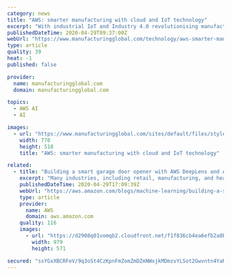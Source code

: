 ```yaml
---
category: news
title: "AWS: smarter manufacturing with cloud and IoT technology"
excerpt: "With industrial IoT and Industry 4.0 revolutionising manufacturing, we look at AWS’ services that can help organisations drive value from this change.  Harnessing its own Amazon Web Services (AWS)  at its core,"
publishedDateTime: 2020-04-29T09:37:00Z
webUrl: "https://www.manufacturingglobal.com/technology/aws-smarter-manufacturing-cloud-and-iot-technology"
type: article
quality: 39
heat: -1
published: false

provider:
  name: manufacturingglobal.com
  domain: manufacturingglobal.com

topics:
  - AWS AI
  - AI

images:
  - url: "https://www.manufacturingglobal.com/sites/default/files/styles/slider_detail/public/topic/image/21743298_1406722539365107_4308832733562613967_n.png?itok=vGaW73Lx"
    width: 778
    height: 518
    title: "AWS: smarter manufacturing with cloud and IoT technology"

related:
  - title: "Building a smart garage door opener with AWS DeepLens and Amazon Rekognition"
    excerpt: "Many industries, including retail, manufacturing, and healthcare, are adopting IoT-enabled devices and using AI or machine learning (ML) technologies to enable such devices to make human-like decisions without human intervention. You can also apply some of the use cases involving powering IoT-enabled"
    publishedDateTime: 2020-04-29T17:09:39Z
    webUrl: "https://aws.amazon.com/blogs/machine-learning/building-a-smart-garage-door-opener-with-aws-deeplens-and-amazon-rekognition/"
    type: article
    provider:
      name: AWS
      domain: aws.amazon.com
    quality: 116
    images:
      - url: "https://d2908q01vomqb2.cloudfront.net/f1f836cb4ea6efb2a0b1b99f41ad8b103eff4b59/2020/04/29/building-smart-garage-16.gif"
        width: 979
        height: 571

secured: "ssYGxXBCRFeV/9q3oSt4CzKpnFmZomZmDZmNWxjkMDmzvYLSot2Gwvntn4YaRt1UF67wIzTClqjgrBf/P85/cSCo4Z37HcnC/vGFMm/m9BVNzF+rlD3PTXmZJIQgMupQpaGfQz5n4g8+JTDB7Ju6nT203j6bBLpROmEIx/HAmMgGxE2os3GHTG2MkAExMoPvjiL9YMsRorvjRZjVFrvAYPaRm8MnFNRYghmHjl6NTQ4Q18X7tGgzK4VfAp0q72Cldw1D2+/sYMGa4XAVHH8VWSxC0aURia8cRCzYS9U8+J6BoR6hOV+6SbyVjLUvPfzMXHtKhN+1rv/wF699VCeL15FMEymCojUvPK/1gYlK0zqP1wEW6lkyivqKllhGkZ9AxaptO/YaV0eVpUOnFkkA/4pzdpsFge6VvgvN9RK0lAodhovz7Y3qLR6VGRCiPMdsPIcNIQUMS1kLpBtO/FxLWotUqhiN+QltqFWxvqio6EA=;6bBaxy0ynnDtST6a7DYv5Q=="
---
```


